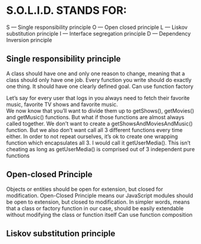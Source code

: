 # S.O.L.I.D. STANDS FOR:
S — Single responsibility principle
O — Open closed principle
L — Liskov substitution principle
I — Interface segregation principle
D — Dependency Inversion principle

## Single responsibility principle
A class should have one and only one reason to change, meaning that a class should only have one job.
Every function you write should do exactly one thing. It should have one clearly defined goal.
Can use function factory

Let’s say for every user that logs in you always need to fetch their favorite music, favorite TV shows and favorite music.  
We now know that you’ll want to divide them up to getShows(), getMovies() and getMusic() functions.
But what if those functions are almost always called together. 
We don’t want to create a getShowsAndMoviesAndMusic() function. But we also don’t want call all 3 different functions every time either.
In order to not repeat ourselves, it’s ok to create one wrapping function which encapsulates all 3. 
I would call it getUserMedia(). This isn’t cheating as long as getUserMedia() is comprised out of 3 independent pure functions

## Open-closed Principle
Objects or entities should be open for extension, but closed for modification.
Open-Closed Principle means our JavaScript modules should be open to extension, but closed to modification.
In simpler words, means that a class or factory function in our case, 
should be easily extendable without modifying the class or function itself
Can use function composition

## Liskov substitution principle

